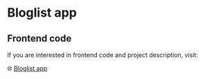 # Bloglist app
<h2>Frontend code</h2>
<p>If you are interested in frontend code and project description, visit:</p>


🌐 [Bloglist app](https://github.com/MateuszKuruc/fullStackOpen-nodeJS/tree/main/bloglist-frontend)
